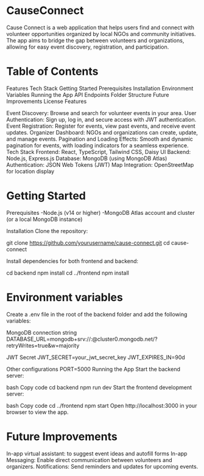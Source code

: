 # CauseConnect
Cause Connect is a web application that helps users find and connect with volunteer opportunities organized by local NGOs and community initiatives. The app aims to bridge the gap between volunteers and organizations, allowing for easy event discovery, registration, and participation.


# Table of Contents
Features
Tech Stack
Getting Started
Prerequisites
Installation
Environment Variables
Running the App
API Endpoints
Folder Structure
Future Improvements
License
Features

Event Discovery: Browse and search for volunteer events in your area.
User Authentication: Sign up, log in, and secure access with JWT authentication.
Event Registration: Register for events, view past events, and receive event updates.
Organizer Dashboard: NGOs and organizations can create, update, and manage events.
Pagination and Loading Effects: Smooth and dynamic pagination for events, with loading indicators for a seamless experience.
Tech Stack
Frontend: React, TypeScript, Tailwind CSS, Daisy UI
Backend: Node.js, Express.js
Database: MongoDB (using MongoDB Atlas)
Authentication: JSON Web Tokens (JWT)
Map Integration: OpenStreetMap for location display

# Getting Started
Prerequisites
-Node.js (v14 or higher)
-MongoDB Atlas account and cluster (or a local MongoDB instance)

Installation
Clone the repository:

git clone https://github.com/yourusername/cause-connect.git
cd cause-connect

Install dependencies for both frontend and backend:

cd backend
npm install
cd ../frontend
npm install

# Environment variables
Create a .env file in the root of the backend folder and add the following variables:

MongoDB connection string
DATABASE_URL=mongodb+srv://<username>:<password>@cluster0.mongodb.net/<your-database>?retryWrites=true&w=majority

JWT Secret
JWT_SECRET=your_jwt_secret_key
JWT_EXPIRES_IN=90d

Other configurations
PORT=5000
Running the App
Start the backend server:

bash
Copy code
cd backend
npm run dev
Start the frontend development server:

bash
Copy code
cd ../frontend
npm start
Open http://localhost:3000 in your browser to view the app.

# Future Improvements
In-app virtual assistant: to suggest event ideas and autofill forms
In-app Messaging: Enable direct communication between volunteers and organizers.
Notifications: Send reminders and updates for upcoming events.
